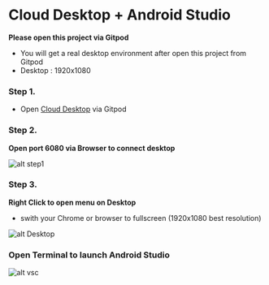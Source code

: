 # Cloud Desktop + Android Studio 

**Please open this project via Gitpod**

- You will get a real desktop environment after open this project from Gitpod
- Desktop : 1920x1080

### Step 1.

- Open [Cloud Desktop](https://gitpod.io/#https://github.com/stanwu/Cloud-Desktop) via Gitpod

### Step 2.

**Open port 6080 via Browser to connect desktop**

![alt step1](https://i.imgur.com/pMIjKOH.png)

### Step 3.

**Right Click to open menu on Desktop**

- swith your Chrome or browser to fullscreen (1920x1080 best resolution)

![alt Desktop](https://i.imgur.com/QxPUGV9.png)

### Open Terminal to launch Android Studio

![alt vsc](https://i.imgur.com/uyvyf2F.png)


